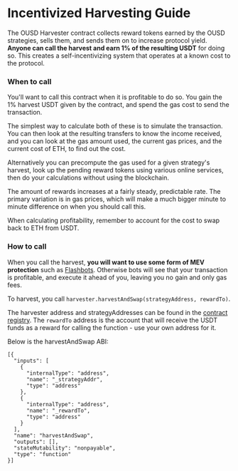 # Incentivized Harvesting Guide

The OUSD Harvester contract collects reward tokens earned by the OUSD strategies, sells them, and sends them on to increase protocol yield. **Anyone can call the harvest and earn 1% of the resulting USDT** for doing so. This creates a self-incentivizing system that operates at a known cost to the protocol.

### When to call

You'll want to call this contract when it is profitable to do so. You gain the 1% harvest USDT given by the contract, and spend the gas cost to send the transaction.

The simplest way to calculate both of these is to simulate the transaction. You can then look at the resulting transfers to know the income received, and you can look at the gas amount used, the current gas prices, and the current cost of ETH, to find out the cost.

Alternatively you can precompute the gas used for a given strategy's harvest, look up the pending reward tokens using various online services, then do your calculations without using the blockchain.

The amount of rewards increases at a fairly steady, predictable rate. The primary variation is in gas prices, which will make a much bigger minute to minute difference on when you should call this.

When calculating profitability, remember to account for the cost to swap back to ETH from USDT.

### How to call

When you call the harvest, **you will want to use some form of MEV protection** such as [Flashbots](https://docs.flashbots.net/flashbots-protect/rpc/quick-start/). Otherwise bots will see that your transaction is profitable, and execute it ahead of you, leaving you no gain and only gas fees.

To harvest, you call `harvester.harvestAndSwap(strategyAddress, rewardTo)`.

The harvester address and strategyAddresses can be found in the [contract registry](../smart-contracts/registry/). The `rewardTo` address is the account that will receive the USDT funds as a reward for calling the function - use your own address for it.

Below is the harvestAndSwap ABI:

```
[{
  "inputs": [
    {
      "internalType": "address",
      "name": "_strategyAddr",
      "type": "address"
    },
    {
      "internalType": "address",
      "name": "_rewardTo",
      "type": "address"
    }
  ],
  "name": "harvestAndSwap",
  "outputs": [],
  "stateMutability": "nonpayable",
  "type": "function"
}]
```
